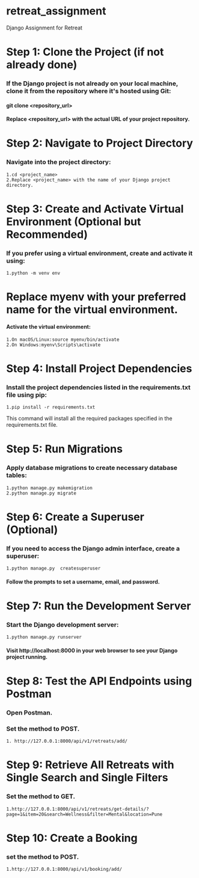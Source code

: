 # retreat_assignment
Django Assignment for Retreat

# Step 1: Clone the Project (if not already done)
### If the Django project is not already on your local machine, clone it from the repository where it's hosted using Git:

#### git clone <repository_url>
#### Replace <repository_url> with the actual URL of your project repository.

# Step 2: Navigate to Project Directory
### Navigate into the project directory:

    1.cd <project_name>
    2.Replace <project_name> with the name of your Django project directory.

# Step 3: Create and Activate Virtual Environment (Optional but Recommended)
### If you prefer using a virtual environment, create and activate it using:
    1.python -m venv env

# Replace myenv with your preferred name for the virtual environment.
#### Activate the virtual environment:
    1.On macOS/Linux:source myenv/bin/activate
    2.On Windows:myenv\Scripts\activate

# Step 4: Install Project Dependencies
### Install the project dependencies listed in the requirements.txt file using pip:
    1.pip install -r requirements.txt
This command will install all the required packages specified in the requirements.txt file.


# Step 5: Run Migrations
### Apply database migrations to create necessary database tables: 
    1.python manage.py makemigration
    2.python manage.py migrate


# Step 6: Create a Superuser (Optional)
### If you need to access the Django admin interface, create a superuser: 
    1.python manage.py  createsuperuser
#### Follow the prompts to set a username, email, and password.

# Step 7: Run the Development Server
### Start the Django development server: 
    1.python manage.py runserver

#### Visit http://localhost:8000 in your web browser to see your Django project running.

# Step 8: Test the API Endpoints using Postman
### Open Postman. ###
### Set the method to POST. ###
    1. http://127.0.0.1:8000/api/v1/retreats/add/

# Step 9: Retrieve All Retreats with Single Search and Single Filters
### Set the method to GET. ###
    1.http://127.0.0.1:8000/api/v1/retreats/get-details/?page=1&item=20&search=Wellness&filter=Mental&location=Pune

# Step 10: Create a Booking
### set the method to POST. ###

    1.http://127.0.0.1:8000/api/v1/booking/add/


